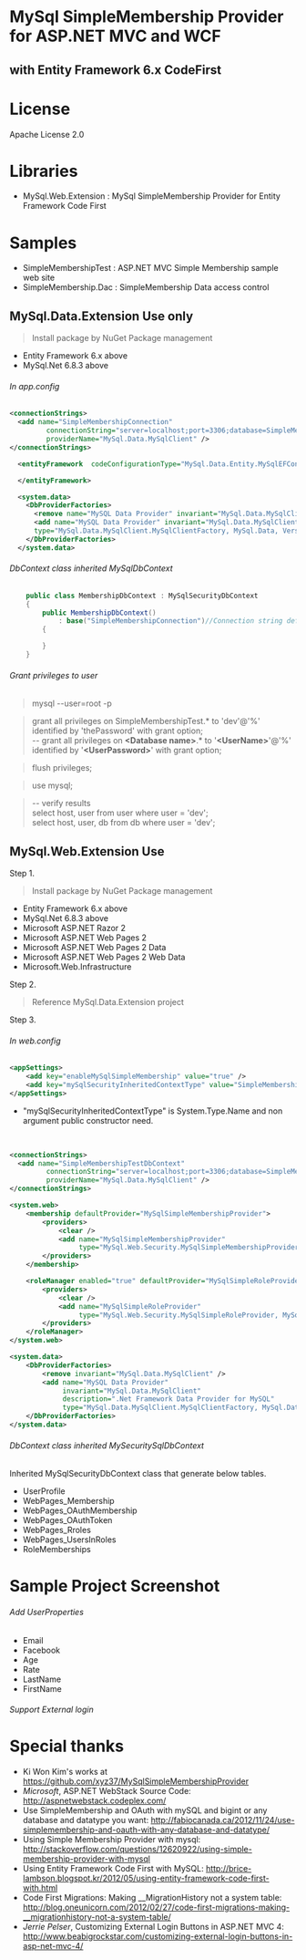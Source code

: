 MySql SimpleMembership Provider for ASP.NET MVC and WCF
=================================================


with Entity Framework 6.x CodeFirst
-----------------------------------

# License

Apache License 2.0

# Libraries
* MySql.Web.Extension : MySql SimpleMembership Provider for Entity Framework Code First

# Samples
* SimpleMembershipTest : ASP.NET MVC Simple Membership sample web site
* SimpleMembership.Dac : SimpleMembership Data access control


## MySql.Data.Extension Use only

> Install package by NuGet Package management 

  * Entity Framework 6.x above
  * MySql.Net 6.8.3 above

######  In app.config

```xml
<connectionStrings>
  <add name="SimpleMembershipConnection"
		 connectionString="server=localhost;port=3306;database=SimpleMembershipTest;User Id=dev;Password=thePassword;Persist Security Info=True;"
		 providerName="MySql.Data.MySqlClient" />
</connectionStrings>
```

```xml
  <entityFramework  codeConfigurationType="MySql.Data.Entity.MySqlEFConfiguration, MySql.Data.Entity.EF6">

  </entityFramework>
```

```xml
  <system.data>
	<DbProviderFactories>
	  <remove name="MySQL Data Provider" invariant="MySql.Data.MySqlClient" />
	  <add name="MySQL Data Provider" invariant="MySql.Data.MySqlClient" description=".Net Framework Data Provider for MySQL" 
	  type="MySql.Data.MySqlClient.MySqlClientFactory, MySql.Data, Version=6.8.3.0, Culture=neutral, PublicKeyToken=c5687fc88969c44d" />
	</DbProviderFactories>
  </system.data>
```

###### DbContext class inherited MySqlDbContext

```csharp
	public class MembershipDbContext : MySqlSecurityDbContext
	{
		public MembershipDbContext()
			: base("SimpleMembershipConnection")//Connection string defined in config
		{

		}
	}
```

###### Grant privileges to user

> mysql --user=root -p

> grant all privileges on SimpleMembershipTest.* to 'dev'@'%' identified by 'thePassword' with grant option;<br/>
> -- grant all privileges on **&lt;Database name&gt;**.* to '**&lt;UserName&gt;**'@'%' identified by '**&lt;UserPassword&gt;**' with grant option;

> flush privileges;

> use mysql;

> -- verify results<br/>
> select host, user from user where user = 'dev';<br/>
> select host, user, db from db where user = 'dev';


## MySql.Web.Extension Use

Step 1.
> Install package by NuGet Package management 

  * Entity Framework 6.x above
  * MySql.Net 6.8.3 above
  * Microsoft ASP.NET Razor 2
  * Microsoft ASP.NET Web Pages 2
  * Microsoft ASP.NET Web Pages 2 Data
  * Microsoft ASP.NET Web Pages 2 Web Data
  * Microsoft.Web.Infrastructure

Step 2.
> Reference MySql.Data.Extension project 

Step 3.

######  In web.config

```xml
<appSettings>
	<add key="enableMySqlSimpleMembership" value="true" />
	<add key="mySqlSecurityInheritedContextType" value="SimpleMembershipTest.Dac.SimpleMembershipTestDbContext, SimpleMembershipTest.Dac" />
</appSettings>
```
* "mySqlSecurityInheritedContextType" is System.Type.Name and non argument public constructor need.
<br/>

```xml
<connectionStrings>
  <add name="SimpleMembershipTestDbContext"
		 connectionString="server=localhost;port=3306;database=SimpleMembershipTest;User Id=dev;Password=thePassword;Persist Security Info=True;"
		 providerName="MySql.Data.MySqlClient" />
</connectionStrings>
```

```xml
<system.web>
	<membership defaultProvider="MySqlSimpleMembershipProvider">
		<providers>
			<clear />
			<add name="MySqlSimpleMembershipProvider"
				 type="MySql.Web.Security.MySqlSimpleMembershipProvider, MySql.Web.Extension" />
		</providers>
	</membership>

	<roleManager enabled="true" defaultProvider="MySqlSimpleRoleProvider">
		<providers>
			<clear />
			<add name="MySqlSimpleRoleProvider"
				 type="MySql.Web.Security.MySqlSimpleRoleProvider, MySql.Web.Extension" />
		</providers>
	</roleManager>
</system.web>
```


```xml
<system.data>
	<DbProviderFactories>
		<remove invariant="MySql.Data.MySqlClient" />
		<add name="MySQL Data Provider"
			 invariant="MySql.Data.MySqlClient"
			 description=".Net Framework Data Provider for MySQL"
			 type="MySql.Data.MySqlClient.MySqlClientFactory, MySql.Data, Version=6.6.4.0, Culture=neutral, PublicKeyToken=c5687fc88969c44d" />
	</DbProviderFactories>
</system.data>
```

###### DbContext class inherited MySecuritySqlDbContext

Inherited MySqlSecurityDbContext class that generate below tables.

  * UserProfile
  * WebPages_Membership
  * WebPages_OAuthMembership
  * WebPages_OAuthToken
  * WebPages_Rroles
  * WebPages_UsersInRoles
  * RoleMemberships



# Sample Project Screenshot

###### Add UserProperties

* Email
* Facebook
* Age
* Rate
* LastName
* FirstName

###### Support External login


# Special thanks

* Ki Won Kim's works at https://github.com/xyz37/MySqlSimpleMembershipProvider
* *Microsoft*, ASP.NET WebStack Source Code: http://aspnetwebstack.codeplex.com/
* Use SimpleMembership and OAuth with mySQL and bigint or any database and datatype you want: http://fabiocanada.ca/2012/11/24/use-simplemembership-and-oauth-with-any-database-and-datatype/
* Using Simple Membership Provider with mysql: http://stackoverflow.com/questions/12620922/using-simple-membership-provider-with-mysql
* Using Entity Framework Code First with MySQL: http://brice-lambson.blogspot.kr/2012/05/using-entity-framework-code-first-with.html
* Code First Migrations: Making __MigrationHistory not a system table: http://blog.oneunicorn.com/2012/02/27/code-first-migrations-making-__migrationhistory-not-a-system-table/
* *Jerrie Pelser*, Customizing External Login Buttons in ASP.NET MVC 4: http://www.beabigrockstar.com/customizing-external-login-buttons-in-asp-net-mvc-4/
